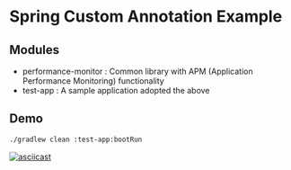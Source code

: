 # Spring Custom Annotation Example

## Modules

* performance-monitor : Common library with APM (Application Performance Monitoring) functionality
* test-app : A sample application adopted the above

## Demo

```bash
./gradlew clean :test-app:bootRun
```

[![asciicast](https://asciinema.org/a/278065.svg)](https://asciinema.org/a/278065)